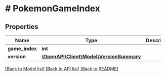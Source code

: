 # # PokemonGameIndex

## Properties

Name | Type | Description | Notes
------------ | ------------- | ------------- | -------------
**game_index** | **int** |  |
**version** | [**\OpenAPI\Client\Model\VersionSummary**](VersionSummary.md) |  |

[[Back to Model list]](../../README.md#models) [[Back to API list]](../../README.md#endpoints) [[Back to README]](../../README.md)
